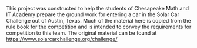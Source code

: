 This project was constructed to help the students of Chesapeake Math and IT Academy prepare the ground work for entering a car in the Solar Car Challenge out of Austin, Texas.  Much of the material here is copied from the rule book for the competition and is intended to convey the requirements for competition to this team.  The original material can be found at https://www.solarcarchallenge.org/challenge/
